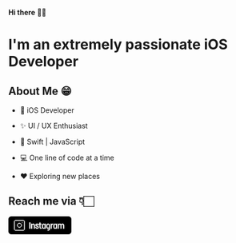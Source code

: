 **Hi there** 👋🏻

# I'm an extremely passionate iOS Developer

## About Me 😁
* 📱 iOS Developer

* ✨ UI / UX Enthusiast

* 📖 Swift | JavaScript

* 💻 One line of code at a time

* ♥️ Exploring new places



## Reach me via 👇🏻

[![Instagram](https://raw.githubusercontent.com/Shubham0812/SearchX/master/insta.png)](https://instagram.com/yarkoxx?utm_medium=copy_link)
